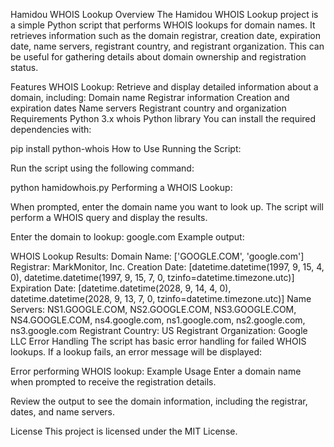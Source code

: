 Hamidou WHOIS Lookup
Overview
The Hamidou WHOIS Lookup project is a simple Python script that performs WHOIS lookups for domain names. It retrieves information such as the domain registrar, creation date, expiration date, name servers, registrant country, and registrant organization. This can be useful for gathering details about domain ownership and registration status.

Features
WHOIS Lookup: Retrieve and display detailed information about a domain, including:
Domain name
Registrar information
Creation and expiration dates
Name servers
Registrant country and organization
Requirements
Python 3.x
whois Python library
You can install the required dependencies with:

pip install python-whois
How to Use
Running the Script:

Run the script using the following command:


python hamidowhois.py
Performing a WHOIS Lookup:

When prompted, enter the domain name you want to look up. The script will perform a WHOIS query and display the results.


Enter the domain to lookup: google.com
Example output:


WHOIS Lookup Results:
Domain Name: ['GOOGLE.COM', 'google.com']
Registrar: MarkMonitor, Inc.
Creation Date: [datetime.datetime(1997, 9, 15, 4, 0), datetime.datetime(1997, 9, 15, 7, 0, tzinfo=datetime.timezone.utc)]
Expiration Date: [datetime.datetime(2028, 9, 14, 4, 0), datetime.datetime(2028, 9, 13, 7, 0, tzinfo=datetime.timezone.utc)]
Name Servers: NS1.GOOGLE.COM, NS2.GOOGLE.COM, NS3.GOOGLE.COM, NS4.GOOGLE.COM, ns4.google.com, ns1.google.com, ns2.google.com, ns3.google.com
Registrant Country: US
Registrant Organization: Google LLC
Error Handling
The script has basic error handling for failed WHOIS lookups. If a lookup fails, an error message will be displayed:


Error performing WHOIS lookup: <error message>
Example Usage
Enter a domain name when prompted to receive the registration details.

Review the output to see the domain information, including the registrar, dates, and name servers.

License
This project is licensed under the MIT License.
